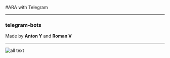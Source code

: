 #ARA with Telegram
___
### telegram-bots
Made by **Anton Y** and **Roman V**

---
![all text](https://avatars.githubusercontent.com/u/63472440?s=400&u=40596b13452aba194569242378c0ae6580c0057a&v=4)